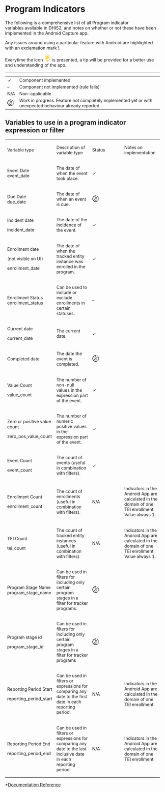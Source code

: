 # Program Indicators

The following is a comprehensive list of all Program indicator variables available in DHIS2, and notes on whether or not these have been implemented in the Android Capture app.

Any issues around using a particular feature with Android are highlighted with an exclamation mark \!.

Everytime the icon ![](resources/images/image1_icon.png) is presented, a tip will be provided for a better use and understanding of the app.

---

|        |  |
| ---- | -- |
| ✓    | Component implemented   |
| –    | Component not implemented (rule fails)    |
| N/A  | Non-applicable |
| ![](resources/images/image3_icon.png) | Work in progress. Feature not completely implemented yet or with unexpected behaviour already reported . |

## Variables to use in a program indicator expression or filter

<table>
<colgroup>
<col style="width: 25%" />
<col style="width: 25%" />
<col style="width: 25%" />
<col style="width: 25%" />
</colgroup>
<tbody>
<tr class="odd">
<td><p>Variable type</p></td>
<td><p>Description of variable type</p></td>
<td><p>Status</p></td>
<td><p>Notes on implementation</p></td>
</tr>
<tr class="even">
<td><p>Event Date<br />
event_date</p></td>
<td><p>The date of when the event took place.</p></td>
<td><p>✓</p></td>
<td><p></p></td>
</tr>
<tr class="odd">
<td><p>Due Date<br />
due_date</p></td>
<td><p>The date of when an event is due.</p></td>
<td><p><img src="resources/images/image3_icon.png" /></p></td>
<td><p></p></td>
</tr>
<tr class="even">
<td><p>Incident date</p>
<p>incident_date</p></td>
<td><p>The date of the incidence of the event.</p></td>
<td><p>✓</p></td>
<td><p></p></td>
</tr>
<tr class="odd">
<td><p>Enrollment date</p>
<p>(not visible on UI)</p>
<p>enrollment_date</p></td>
<td><p>The date of when the tracked entity instance was enrolled in the program.</p></td>
<td><p>✓</p></td>
<td><p></p></td>
</tr>
<tr class="even">
<td><p>Enrollment Status<br />
enrollment_status</p></td>
<td><p>Can be used to include or exclude enrollments in certain statuses.</p></td>
<td><p>–</p></td>
<td><p></p></td>
</tr>
<tr class="odd">
<td><p>Current date</p>
<p>current_date</p></td>
<td><p>The current date.</p></td>
<td><p>✓</p></td>
<td><p></p></td>
</tr>
<tr class="even">
<td><p>Completed date</p>
<p></p></td>
<td><p>The date the event is completed.</p></td>
<td><p><img src="resources/images/image3_icon.png" /></p></td>
<td><p></p></td>
</tr>
<tr class="odd">
<td><p>Value Count</p>
<p>value_count</p></td>
<td><p>The number of non-null values in the expression part of the event.</p></td>
<td><p>✓</p></td>
<td><p></p></td>
</tr>
<tr class="even">
<td><p>Zero or positive value count</p>
<p>zero_pos_value_count</p></td>
<td><p>The number of numeric positive values in the expression part of the event.</p></td>
<td><p>✓</p></td>
<td><p></p></td>
</tr>
<tr class="odd">
<td><p>Event Count</p>
<p>event_count</p></td>
<td><p>The count of events (useful in combination with filters).</p></td>
<td><p>✓</p></td>
<td><p></p></td>
</tr>
<tr class="even">
<td><p>Enrollment Count</p>
<p>enrollment_count</p></td>
<td><p>The count of enrollments (useful in combination with filters).</p></td>
<td><p>N/A</p></td>
<td><p>Indicators in the Android App are calculated in the domain of one TEI enrollment. Value always 1.</p></td>
</tr>
<tr class="odd">
<td><p>TEI Count</p>
<p>tei_count</p></td>
<td><p>The count of tracked entity instances (useful in combination with filters).</p></td>
<td><p>N/A</p></td>
<td><p>Indicators in the Android App are calculated in the domain of one TEI enrollment. Value always 1.</p></td>
</tr>
<tr class="even">
<td><p>Program Stage Name<br />
program_stage_name</p></td>
<td><p>Can be used in filters for including only certain program stages in a filter for tracker programs. </p></td>
<td><p><img src="resources/images/image3_icon.png" /></p></td>
<td><p></p></td>
</tr>
<tr class="odd">
<td><p>Program stage id</p>
<p>program_stage_id</p></td>
<td><p>Can be used in filters for including only certain program stages in a filter for tracker programs</p></td>
<td><p><img src="resources/images/image3_icon.png" /></p></td>
<td><p></p></td>
</tr>
<tr class="even">
<td><p>Reporting Period Start</p>
<p>reporting_period_start</p></td>
<td><p>Can be used in filters or expressions for comparing any date to the first date in each reporting period.</p></td>
<td><p>N/A</p></td>
<td><p>Indicators in the Android App are calculated in the domain of one TEI enrollment.</p></td>
</tr>
<tr class="odd">
<td><p>Reporting Period End</p>
<p>reporting_period_end</p></td>
<td><p>Can be used in filters or expressions for comparing any date to the last inclusive date in each reporting period.</p></td>
<td><p>N/A</p></td>
<td><p>Indicators in the Android App are calculated in the domain of one TEI enrollment.</p></td>
</tr>
</tbody>
</table>

\*[Documentation Reference](https://www.google.com/url?q=https://docs.dhis2.org/master/en/user/html/configure_program_indicator.html%23program_indicator_functions_variables_operators&sa=D&ust=1557433016643000)

<div>

</div>
